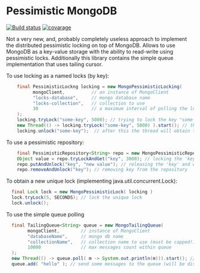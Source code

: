 # Pessimistic MongoDB
[![Build status](http://ci.qatools.ru/job/pessimistic-mongodb_pull-request/badge/icon)](http://ci.qatools.ru/job/pessimistic-mongodb_pull-request/) [![covarage](https://img.shields.io/sonar/http/sonar.qatools.ru/ru.qatools:pessimistic-mongodb/coverage.svg?style=flat)](http://sonar.qatools.ru/dashboard/index/2302)

Not a very new, and, probably completely useless approach to implement the distributed pessimistic locking on top of MongoDB.
Allows to use MongoDB as a key-value storage with the ability to read-write using pessimistic locks.
Additionally this library contains the simple queue implementation that uses tailing cursor.

To use locking as a named locks (by key):
```java
    final PessimisticLockng locking = new MongoPessimisticLocking(
          mongoClient,          // an instance of MongoClient
          "locks-database",     // mongo database name
          "locks-collection",   // collection to use
          30                    // a maximum interval of polling the locks (ms)
    );
    locking.tryLock("some-key", 5000); // trying to lock the key "some-key" with 5s timeout
    new Thread(() -> locking.tryLock("some-key", 5000) ).start(); // thread will wait for 5s 
    locking.unlock("some-key");  // after this the thread will obtain the lock forever
```

To use a pessimistic repository:
```java
    final PessimisticRepository<String> repo = new MongoPessimisticRepository<String>( locking );
    Object value = repo.tryLockAndGet("key", 3000); // locking the 'key'
    repo.putAndUnlock("key", "new value"); // releasing the 'key' and writing 'new value' to the repository
    repo.removeAndUnlock("key"); // removing key from the repository
```

To obtain a new unique lock (implementing java.util.concurrent.Lock):
```java
  final Lock lock = new MongoPessimisticLock( locking )
  lock.tryLock(5, SECONDS); // lock the unique lock
  lock.unlock();
```

To use the simple queue polling
```java
  final TailingQueue<String> queue = new MongoTailingQueue( 
        mongoClient,        // instance of MongoClient
        "databaseName",     // mongo db name
        "collectionName",   // collection name to use (must be capped!)
        10000               // max messages count within queue
  );
  new Thread(() -> queue.poll( m -> System.out.println(m))).start(); // launch polling thread
  queue.add( "hello" ); // send some messages to the queue (will be displayed on console)
```

